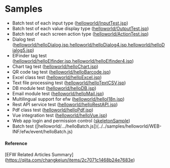 # Samples

* Batch test of each input type ([helloworld/InputTest.jsp](../../samples/helloworld/InputTest.jsp))
* Batch test of each value display type ([helloworld/OutputTest.jsp](../../samples/helloworld/OutputTest.jsp))
* Batch test of each screen action type ([helloworld/ActionTest.jsp](../../samples/helloworld/ActionTest.jsp))
* Dialog test ([helloworld/helloDialog.jsp](../../samples/helloworld/helloDialog.jsp),[helloworld/helloDialog4.jsp](../../samples/helloworld/helloDialog4.jsp),[helloworld/helloDialog5.jsp](../../samples/helloworld/helloDialog5.jsp))
* ElFinder tag test ([helloworld/helloElfinder.jsp](../../samples/helloworld/helloElfinder.jsp),[helloworld/helloElfinder4.jsp](../../samples/helloworld/helloElfinder4.jsp))
* Chart tag test ([helloworld/helloChart.jsp](../../samples/helloworld/helloChart.jsp))
* QR code tag test ([helloworld/helloBarcode.jsp](../../samples/helloworld/helloBarcode.jsp))
* Excel class test ([helloworld/helloExcel.jsp](../../samples/helloworld/helloExcel.jsp))
* Text file processing test ([helloworld/helloTextCSV.jsp](../../samples/helloworld/helloTextCSV.jsp))
* DB module test ([helloworld/helloDB.jsp](../../samples/helloworld/helloDB.jsp))
* Email module test ([helloworld/helloMail.jsp](../../samples/helloworld/helloMail.jsp))
* Multilingual support for efw ([helloworld/helloI18n.jsp](../../samples/helloworld/helloI18n.jsp))
* Rest API service test ([helloworld/helloRestAPI.jsp](../../samples/helloworld/helloRestAPI.jsp))
* Pdf class test ([helloworld/helloPdf.jsp](../../samples/helloworld/helloPdf.jsp))
* Vue integration test ([helloworld/helloVue.jsp](../../samples/helloworld/helloVue.jsp))
* Web app login and permission control ([skeletonSample](../../samples/skeletonSample))
* Batch test ([helloworld/.../helloBatch.js])(../../samples/helloworld/WEB-INF/efw/event/helloBatch.js)

#### Reference
[EFW Related Articles Summary] (https://qiita.com/changkejun/items/2c7071c1468b24e7683e)